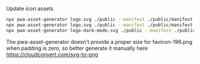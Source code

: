 Update icon assets

```sh
npx pwa-asset-generator logo.svg ./public --manifest ./public/manifest.json --index ./public/index.html --opaque false --icon-only --favicon --type png
npx pwa-asset-generator logo.svg ./public --manifest ./public/manifest.json --index ./public/index.html --background "#D9D9D9" --icon-only
npx pwa-asset-generator logo-dark-mode.svg ./public --manifest ./public/manifest.json --index ./public/index.html --dark-mode --background "#2A2B2E" --splash-only
```

The pwa-asset-generator doesn't provide a proper size for favicon-196.png when padding is zero, so better generate it manually here https://cloudconvert.com/svg-to-png
